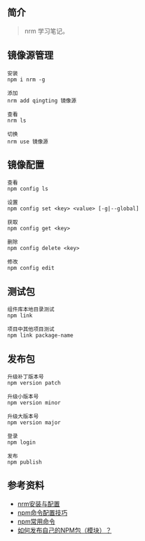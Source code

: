 ## 简介

> nrm 学习笔记。

## 镜像源管理

```text
安装
npm i nrm -g

添加
nrm add qingting 镜像源

查看
nrm ls

切换
nrm use 镜像源
```

## 镜像配置

```text
查看
npm config ls

设置
npm config set <key> <value> [-g|--global]

获取
npm config get <key>

删除
npm config delete <key>

修改
npm config edit
```

## 测试包

```text
组件库本地目录测试
npm link 

项目中其他项目测试
npm link package-name
```

## 发布包

```text
升级补丁版本号
npm version patch

升级小版本号
npm version minor

升级大版本号
npm version major

登录
npm login

发布
npm publish
```

## 参考资料

- [nrm安装与配置](https://juejin.cn/post/6844904008994275335)
- [npm命令配置技巧](https://www.jianshu.com/p/0f8ba68a04ec)
- [npm常用命令](https://www.jianshu.com/p/087d839e1d0c)
- [如何发布自己的NPM包（模块）？](https://juejin.cn/post/6844903673684836365)
